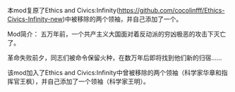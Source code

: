 本mod复原了Ethics and Civics:Infinity(https://github.com/cocolinfff/Ethics-Civics-Infinity-new)中被移除的两个领袖，并自己添加了一个。

Mod简介：
五万年前，一个共产主义大国面对着反动派的穷凶极恶的攻击下灭亡了。

革命失败前夕，同志们被命令保留火种，在数万年后即将找到他们新的归宿……

该mod加入了Ethics and Civics:Infinity中曾被移除的两个领袖（科学家华章和指挥官王枫），并自己添加了一个领袖（科学家王明）。


